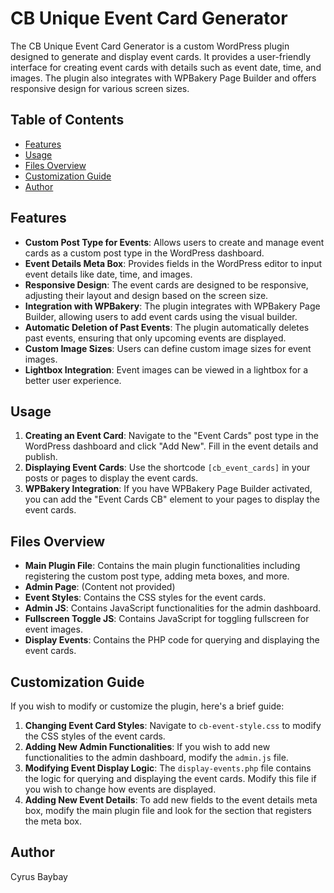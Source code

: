 # CB Unique Event Card Generator

The CB Unique Event Card Generator is a custom WordPress plugin designed to generate and display event cards. It provides a user-friendly interface for creating event cards with details such as event date, time, and images. The plugin also integrates with WPBakery Page Builder and offers responsive design for various screen sizes.

## Table of Contents

- [Features](#features)
- [Usage](#usage)
- [Files Overview](#files-overview)
- [Customization Guide](#customization-guide)
- [Author](#author)

## Features

- **Custom Post Type for Events**: Allows users to create and manage event cards as a custom post type in the WordPress dashboard.
- **Event Details Meta Box**: Provides fields in the WordPress editor to input event details like date, time, and images.
- **Responsive Design**: The event cards are designed to be responsive, adjusting their layout and design based on the screen size.
- **Integration with WPBakery**: The plugin integrates with WPBakery Page Builder, allowing users to add event cards using the visual builder.
- **Automatic Deletion of Past Events**: The plugin automatically deletes past events, ensuring that only upcoming events are displayed.
- **Custom Image Sizes**: Users can define custom image sizes for event images.
- **Lightbox Integration**: Event images can be viewed in a lightbox for a better user experience.

## Usage

1. **Creating an Event Card**: Navigate to the "Event Cards" post type in the WordPress dashboard and click "Add New". Fill in the event details and publish.
2. **Displaying Event Cards**: Use the shortcode `[cb_event_cards]` in your posts or pages to display the event cards.
3. **WPBakery Integration**: If you have WPBakery Page Builder activated, you can add the "Event Cards CB" element to your pages to display the event cards.

## Files Overview

- **Main Plugin File**: Contains the main plugin functionalities including registering the custom post type, adding meta boxes, and more.
- **Admin Page**: (Content not provided)
- **Event Styles**: Contains the CSS styles for the event cards.
- **Admin JS**: Contains JavaScript functionalities for the admin dashboard.
- **Fullscreen Toggle JS**: Contains JavaScript for toggling fullscreen for event images.
- **Display Events**: Contains the PHP code for querying and displaying the event cards.

## Customization Guide

If you wish to modify or customize the plugin, here's a brief guide:

1. **Changing Event Card Styles**: Navigate to `cb-event-style.css` to modify the CSS styles of the event cards.
2. **Adding New Admin Functionalities**: If you wish to add new functionalities to the admin dashboard, modify the `admin.js` file.
3. **Modifying Event Display Logic**: The `display-events.php` file contains the logic for querying and displaying the event cards. Modify this file if you wish to change how events are displayed.
4. **Adding New Event Details**: To add new fields to the event details meta box, modify the main plugin file and look for the section that registers the meta box.

## Author

Cyrus Baybay
